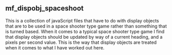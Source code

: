 ## mf_dispobj_spaceshoot

This is a collection of javaScript files that have to do with display objects that are to be used in a space shooter type game rather than something that is turned based. When it comes to a typical space shooter type game I find that display objects should be updated by way of a current heading, and a pixels per second value. This is the way that display objects are treated when it comes to what I have worked out here. 
